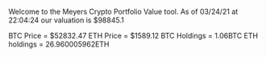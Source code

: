 Welcome to the Meyers Crypto Portfolio Value tool. 
As of 03/24/21 at 22:04:24 our valuation is $98845.1 

BTC Price = $52832.47
 ETH Price = $1589.12
BTC Holdings = 1.06BTC
 ETH holdings = 26.960005962ETH 
